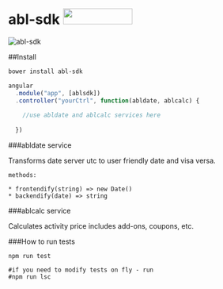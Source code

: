 # abl-sdk [<img src="http://benschwarz.github.io/bower-badges/badge@2x.png" width="140" height="32">](https://libraries.io/bower/abl-sdk)

![abl-sdk](http://content.screencast.com/users/a.stegno/folders/Jing/media/24a1e61b-195a-44e9-a870-23d84e116bd1/00000337.png)

##Install

```bash
bower install abl-sdk
```

```Javascript
angular
  .module("app", [ablsdk])
  .controller("yourCtrl", function(abldate, ablcalc) {
  
    //use abldate and ablcalc services here
  
  })
```


###abldate service

Transforms date server utc to user friendly date and visa versa. 

```
methods:

* frontendify(string) => new Date()
* backendify(date) => string
```

###ablcalc service

Calculates activity price includes add-ons, coupons, etc.


###How to run tests 

```
npm run test 

#if you need to modify tests on fly - run
#npm run lsc
```

